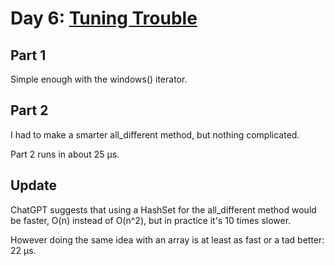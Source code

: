 # Day 6: [Tuning Trouble](https://adventofcode.com/2022/day/6)

## Part 1

Simple enough with the windows() iterator.

## Part 2

I had to make a smarter all_different method, but nothing complicated.

Part 2 runs in about 25 µs.

## Update

ChatGPT suggests that using a HashSet for the all_different method would be faster, O(n) instead of O(n^2), but in practice it's 10 times slower.

However doing the same idea with an array is at least as fast or a tad better: 22 µs.
